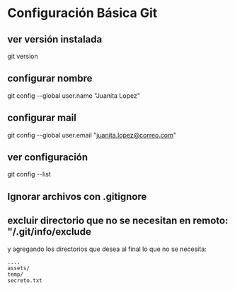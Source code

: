 # Configuración Básica Git

## ver versión instalada
git version

## configurar nombre
git config --global user.name "Juanita Lopez"

## configurar mail
git config --global user.email "juanita.lopez@correo.com"

## ver configuración 
git config --list

## Ignorar archivos con .gitignore

## excluir directorio que no se necesitan en remoto: "/.git/info/exclude
y agregando los directorios que desea al final lo que no se necesita:
```
....
assets/
temp/
secreto.txt
```
